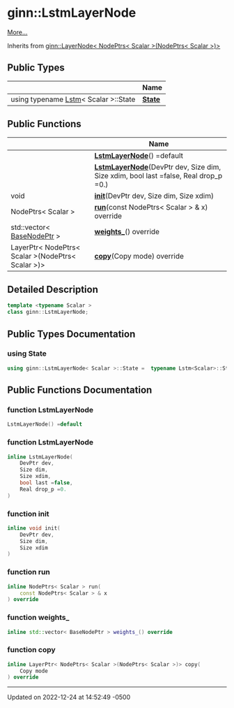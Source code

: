 # ginn::LstmLayerNode


 [More...](#detailed-description)

Inherits from [ginn::LayerNode< NodePtrs< Scalar >(NodePtrs< Scalar >)>](api/Classes/classginn_1_1_layer_node.md)

## Public Types

|                | Name           |
| -------------- | -------------- |
| using typename [Lstm](api/Classes/classginn_1_1_lstm.md)< Scalar >::State | **[State](api/Classes/classginn_1_1_lstm_layer_node.md#using-state)**  |

## Public Functions

|                | Name           |
| -------------- | -------------- |
| | **[LstmLayerNode](api/Classes/classginn_1_1_lstm_layer_node.md#function-lstmlayernode)**() =default |
| | **[LstmLayerNode](api/Classes/classginn_1_1_lstm_layer_node.md#function-lstmlayernode)**(DevPtr dev, Size dim, Size xdim, bool last =false, Real drop_p =0.) |
| void | **[init](api/Classes/classginn_1_1_lstm_layer_node.md#function-init)**(DevPtr dev, Size dim, Size xdim) |
| NodePtrs< Scalar > | **[run](api/Classes/classginn_1_1_lstm_layer_node.md#function-run)**(const NodePtrs< Scalar > & x) override |
| std::vector< [BaseNodePtr](api/Classes/classginn_1_1_ptr.md) > | **[weights_](api/Classes/classginn_1_1_lstm_layer_node.md#function-weights_)**() override |
| LayerPtr< NodePtrs< Scalar >(NodePtrs< Scalar >)> | **[copy](api/Classes/classginn_1_1_lstm_layer_node.md#function-copy)**(Copy mode) override |

## Detailed Description

```cpp
template <typename Scalar >
class ginn::LstmLayerNode;
```

## Public Types Documentation

### using State

```cpp
using ginn::LstmLayerNode< Scalar >::State =  typename Lstm<Scalar>::State;
```


## Public Functions Documentation

### function LstmLayerNode

```cpp
LstmLayerNode() =default
```


### function LstmLayerNode

```cpp
inline LstmLayerNode(
    DevPtr dev,
    Size dim,
    Size xdim,
    bool last =false,
    Real drop_p =0.
)
```


### function init

```cpp
inline void init(
    DevPtr dev,
    Size dim,
    Size xdim
)
```


### function run

```cpp
inline NodePtrs< Scalar > run(
    const NodePtrs< Scalar > & x
) override
```


### function weights_

```cpp
inline std::vector< BaseNodePtr > weights_() override
```


### function copy

```cpp
inline LayerPtr< NodePtrs< Scalar >(NodePtrs< Scalar >)> copy(
    Copy mode
) override
```


-------------------------------

Updated on 2022-12-24 at 14:52:49 -0500